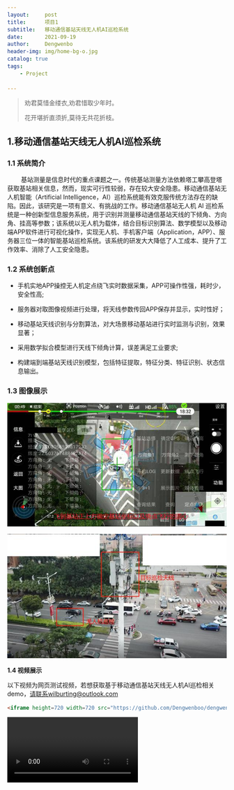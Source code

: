 ```yaml
---
layout:     post
title:      项目1
subtitle:   移动通信基站天线无人机AI巡检系统
date:       2021-09-19
author:     Dengwenbo
header-img: img/home-bg-o.jpg
catalog: true
tags:
    - Project

---
```


> 劝君莫惜金缕衣,劝君惜取少年时。
> 
> 花开堪折直须折,莫待无共花折枝。

## 1.移动通信基站天线无人机AI巡检系统

### 1.1 系统简介

        基站测量是信息时代的重点课题之一。传统基站测量方法依赖塔工攀高登塔获取基站相关信息，然而，现实可行性较弱，存在较大安全隐患。移动通信基站无人机智能（Artificial Intelligence，AI）巡检系统能有效克服传统方法存在的缺陷。因此，该研究是一项有意义、有挑战的工作。移动通信基站无人机 AI 巡检系统是一种创新型信息服务系统，用于识别并测量移动通信基站天线的下倾角、方向角、挂高等参数；该系统以无人机为载体，结合目标识别算法、数学模型以及移动端APP软件进行可视化操作，实现无人机、手机客户端（Application，APP）、服务器三位一体的智能基站巡检系统。该系统的研发大大降低了人工成本、提升了工作效率、消除了人工安全隐患。

### 1.2 系统创新点

- 手机实地APP操控无人机定点绕飞实时数据采集，APP可操作性强，耗时少，安全性高;  

- 服务器对取图像视频进行处理，将天线参数传回APP保存并显示，实时性好；  

- 移动基站天线识别与分割算法，对大场景移动基站进行实时监测与识别，效果显著；  

- 采用数学拟合模型进行天线下倾角计算，误差满足工业要求;  

- 构建端到端基站天线识别模型，包括特征提取，特征分类、特征识别、状态信息输出。

### 1.3 图像展示

![](/img/f1.jpg)

![](/img/f2.jpg)

**1.4 视频展示**

以下视频为网页测试视频，若想获取基于移动通信基站天线无人机AI巡检相关demo，请联系wilburting@outlook.com

```html
<iframe height=720 width=720 src="https://github.com/Dengwenboo/dengwenbo.github.io/tree/master/img/movie.mp4">
```
![](/img/movie.mp4)